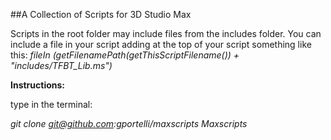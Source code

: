 ##A Collection of Scripts for 3D Studio Max

Scripts in the root folder may include files from the includes folder.
You can include a file in your script adding at the top of your script something like this:
*fileIn (getFilenamePath(getThisScriptFilename()) + "includes/TFBT_Lib.ms")*

**Instructions:**

type in the terminal:

*git clone git@github.com:gportelli/maxscripts Maxscripts*